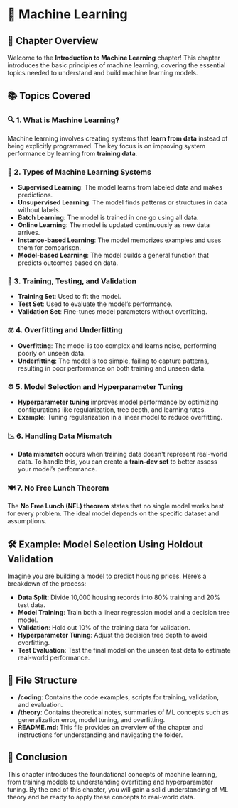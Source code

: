 # 📘 Machine Learning

## 📝 Chapter Overview
Welcome to the **Introduction to Machine Learning** chapter! This chapter introduces the basic principles of machine learning, covering the essential topics needed to understand and build machine learning models.

## 📚 Topics Covered

### 🔍 1. What is Machine Learning?
Machine learning involves creating systems that **learn from data** instead of being explicitly programmed. The key focus is on improving system performance by learning from **training data**.

### 🧠 2. Types of Machine Learning Systems
- **Supervised Learning**: The model learns from labeled data and makes predictions.
- **Unsupervised Learning**: The model finds patterns or structures in data without labels.
- **Batch Learning**: The model is trained in one go using all data.
- **Online Learning**: The model is updated continuously as new data arrives.
- **Instance-based Learning**: The model memorizes examples and uses them for comparison.
- **Model-based Learning**: The model builds a general function that predicts outcomes based on data.

### 🧪 3. Training, Testing, and Validation
- **Training Set**: Used to fit the model.
- **Test Set**: Used to evaluate the model’s performance.
- **Validation Set**: Fine-tunes model parameters without overfitting.

### ⚖️ 4. Overfitting and Underfitting
- **Overfitting**: The model is too complex and learns noise, performing poorly on unseen data.
- **Underfitting**: The model is too simple, failing to capture patterns, resulting in poor performance on both training and unseen data.

### ⚙️ 5. Model Selection and Hyperparameter Tuning
- **Hyperparameter tuning** improves model performance by optimizing configurations like regularization, tree depth, and learning rates.
- **Example**: Tuning regularization in a linear model to reduce overfitting.

### 📉 6. Handling Data Mismatch
- **Data mismatch** occurs when training data doesn't represent real-world data. To handle this, you can create a **train-dev set** to better assess your model’s performance.

### 🍽 7. No Free Lunch Theorem
The **No Free Lunch (NFL) theorem** states that no single model works best for every problem. The ideal model depends on the specific dataset and assumptions.

## 🛠 Example: Model Selection Using Holdout Validation

Imagine you are building a model to predict housing prices. Here’s a breakdown of the process:

- **Data Split**: Divide 10,000 housing records into 80% training and 20% test data.
- **Model Training**: Train both a linear regression model and a decision tree model.
- **Validation**: Hold out 10% of the training data for validation.
- **Hyperparameter Tuning**: Adjust the decision tree depth to avoid overfitting.
- **Test Evaluation**: Test the final model on the unseen test data to estimate real-world performance.

## 📂 File Structure
- **/coding**: Contains the code examples, scripts for training, validation, and evaluation.
- **/theory**: Contains theoretical notes, summaries of ML concepts such as generalization error, model tuning, and overfitting.
- **README.md**: This file provides an overview of the chapter and instructions for understanding and navigating the folder.

## 🏁 Conclusion
This chapter introduces the foundational concepts of machine learning, from training models to understanding overfitting and hyperparameter tuning. By the end of this chapter, you will gain a solid understanding of ML theory and be ready to apply these concepts to real-world data.

